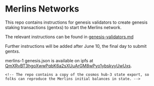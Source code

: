 # Merlins Networks

This repo contains instructions for genesis validators to create genesis
staking transactions (gentxs) to start the Merlins network.

The relevant instructions can be found in
[genesis-validators.md](genesis-validators.md)

Further instructions will be added after June 10, the final day to
submit gentxs.

merlins-1 genesis.json is available on ipfs at
[QmXRvBT3hgoXwwPqbK6a2sXUuArGM8wPyo1ybskyyUwUxs](https://cloudflare-ipfs.com/ipfs/QmXRvBT3hgoXwwPqbK6a2sXUuArGM8wPyo1ybskyyUwUxs).

```{=html}
<!-- The repo contains a copy of the cosmos hub-3 state export, so folks can reproduce the Merlins initial balances in state. -->
```
